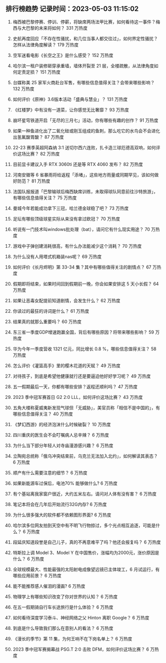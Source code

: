 
## 排行榜趋势 记录时间：2023-05-03 11:15:02
  
  1. 梅西被巴黎停赛、停训、停薪，将缺席两场法甲比赛，如何看待这一事件？梅西与大巴黎的未来将如何？ 331 万热度
    
  2. 史航再度回应「不存在性骚扰，和几位当事人都交往过」，如何界定性骚扰？怎样从法律角度解读？ 179 万热度
    
  3. 空军迷看电影《长空之王》是什么感受？ 152 万热度
    
  4. 哈尔滨一租户装修砸穿承重墙，墙体开裂至 21 层，全楼疏散，从法律角度如何定责定损？ 151 万热度
    
  5. 台媒称美 25 家军火商赴台军售，有哪些信息值得关注？会带来哪些影响？ 132 万热度
    
  6. 如何评价《原神》3.6版本活动「盛典与慧业」？ 131 万热度
    
  7. 《红楼梦》中有没有一道菜，让你感觉无比奢靡？ 93 万热度
    
  8. 崩坏星穹铁道开启「无尽的三月七」活动，你有哪些有趣的创作？ 91 万热度
    
  9. 如果一种鱼进化出了二氧化硅或刚玉组成的鱼刺，那么吃它的水鸟会不会进化出氢氟酸胃酸？ 87 万热度
    
  10. 22-23 赛季英超阿森纳 3:1 送切尔西六连败，扎卡造三球厄德高双响，如何评价这场比赛？ 82 万热度
    
  11. 目前显卡建议入手 RTX 3060ti 还是等 RTX 4060 发布？ 82 万热度
    
  12. 河南安徽等 6 省暴雨将给返程「添堵」，这些地方雨量或同期罕见，该如何做好防范？ 81 万热度
    
  13. 法国队报报道「巴黎输球后梅西缺席训练，未取得球队同意前往沙特旅游」，有哪些信息值得关注？ 75 万热度
    
  14. 曼城今年若能成功拿下三冠，哈兰德金球稳了吧？ 73 万热度
    
  15. 足坛有哪些顶级球星实际从来没有拿过欧冠？ 70 万热度
    
  16. 听说有一门技术叫windows批处理（bat），请问它有什么现实用途？ 70 万热度
    
  17. 游戏中子弹创建消耗很高，有什么办法能减少这个消耗？ 70 万热度
    
  18. 为什么没有人用塔式机箱装nas呢？ 69 万热度
    
  19. 如何评价《长月烬明》第 33-34 集？其中有哪些值得关注的剧情点？ 67 万热度
    
  20. 假期即将结束，如果时间回到假期前一晚，你会如果安排这 5 天小长假？ 64 万热度
    
  21. 如果让恶毒女配提前知道剧情，会发生什么？ 62 万热度
    
  22. 你读过的最狂的诗词是什么？ 61 万热度
    
  23. 结果真的就那么重要吗？ 60 万热度
    
  24. 东三省一季度GDP增速跑赢全国，背后有哪些原因？将带来哪些影响？ 59 万热度
    
  25. 华为今年一季度营收 1321 亿元，同比增长 0.8 %，哪些信息值得关注？ 58 万热度
    
  26. 怎么评价《灌篮高手》里的樱木花道的天赋？ 49 万热度
    
  27. 对待孩子，到底是希望他健康就行还是要逼迫他好好学习呢？ 49 万热度
    
  28. 五一假期最后一天，你都有哪些安排？返程还顺利吗？ 47 万热度
    
  29. 2023 季中冠军赛首日 G2 2:0 LLL，如何评价这场比赛？ 43 万热度
    
  30. 五角大楼称夏威夷新发现气球但「无威胁」，美官员称「相信不是中国的」，有哪些信息值得关注？ 40 万热度
    
  31. 《梦幻西游》的经济泡沫什么时候破裂？ 10 万热度
    
  32. 四川重庆的医生会不会叮嘱病人忌辛辣？ 6 万热度
    
  33. 为什么当下部分年轻人对寺庙漫游感兴趣？ 6 万热度
    
  34. 立陶宛总统称「俄乌冲突结束前，乌克兰无法加入北约」，如何解读其表态？ 6 万热度
    
  35. 顺产有什么需要注意的细节？ 6 万热度
    
  36. 如果新能源车过保后，电池70% 能够做什么? 6 万热度
    
  37. 有个基站离我家窗户很近，大约五米左右。请问对人体有没有害？ 6 万热度
    
  38. 笔记本将会在几年后开始流行32G内存? 6 万热度
    
  39. 为什么很多强大的软件都不依赖图形界面? 6 万热度
    
  40. 哈尔滨多位网友拍到天空中有不明飞行物掠过，多个光点相互追逐，可能是什么？ 6 万热度
    
  41. 段延庆知道段誉是自己儿子，真的不再意难平了吗？他还会报复吗？ 6 万热度
    
  42. 特斯拉上调 Model 3、Model Y 在中国售价，涨幅均为2000元，涨价原因是什么？ 6 万热度
    
  43. 全球规模最大、性能最强的太阳射电成像望远镜已主体竣工，6 月试运行，有哪些应用前景？ 6 万热度
    
  44. 能不能推荐感人催泪的漫画? 6 万热度
    
  45. 物理学上有哪些知识改变了你对世界的认知？ 6 万热度
    
  46. 在五一假期骑自行车长途旅行是什么体验？ 6 万热度
    
  47. 如何看待深度学习泰斗、神经网络之父 Hinton 离职 Google？ 6 万热度
    
  48. 到底是什么导致我们那么在意别人的看法？ 6 万热度
    
  49. 《漫长的季节》第 11 集，为何王响不在下岗名单上？ 6 万热度
    
  50. 2023 季中冠军赛揭幕战 PSG.T 2:0 击败 DFM，如何评价这场比赛？ 6 万热度
    